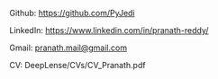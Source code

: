 Github: https://github.com/PyJedi

LinkedIn: https://www.linkedin.com/in/pranath-reddy/

Gmail: pranath.mail@gmail.com

CV: DeepLense/CVs/CV_Pranath.pdf
